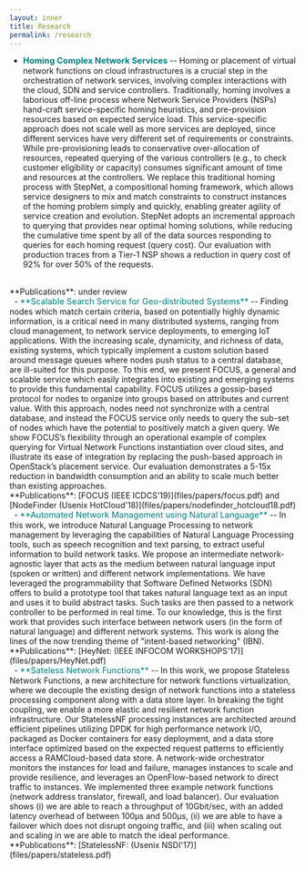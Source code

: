 ```yaml
---
layout: inner
title: Research
permalink: /research
---
```


- <span style="color:teal; font-size:11pt;">**Homing Complex Network Services**</span> -- Homing or placement of virtual network functions on cloud infrastructures is a crucial step in the orchestration of network services, involving complex interactions with the cloud, SDN and service controllers. Traditionally, homing involves a laborious off-line process where Network Service Providers (NSPs) hand-craft service-specific homing heuristics, and pre-provision resources based on expected service load. This service-specific approach does not scale well as more services are deployed, since different services have very different set of requirements or constraints. While pre-provisioning leads to conservative over-allocation of resources, repeated querying of the various controllers (e.g., to check customer eligibility or capacity) consumes significant amount of time and resources at the controllers. We replace this traditional homing process with StepNet, a compositional homing framework, which allows service designers to mix and match constraints to construct instances of the homing problem simply and quickly, enabling greater agility of service creation and evolution. StepNet adopts an incremental approach to querying that provides near optimal homing solutions, while reducing the cumulative time spent by all of the data sources responding to queries for each homing request (query cost). Our evaluation with production traces from a Tier-1 NSP shows a reduction in query cost of 92% for over 50% of the requests.
<br />
**Publications**: under review
<br />&nbsp;
- <span style="color:teal; font-size:11pt;">**Scalable Search Service for Geo-distributed Systems**</span> -- Finding nodes which match certain criteria, based on potentially highly dynamic information, is a critical need
in many distributed systems, ranging from cloud management, to network service deployments, to emerging IoT applications.
With the increasing scale, dynamicity, and richness of data, existing systems, which typically implement a custom solution
based around message queues where nodes push status to a central database, are ill-suited for this purpose. To this end,
we present FOCUS, a general and scalable service which easily integrates into existing and emerging systems to provide this
fundamental capability. FOCUS utilizes a gossip-based protocol for nodes to organize into groups based on attributes and
current value. With this approach, nodes need not synchronize with a central database, and instead the FOCUS service only
needs to query the sub-set of nodes which have the potential to positively match a given query. We show FOCUS’s flexibility
through an operational example of complex querying for Virtual Network Functions instantiation over cloud sites, and illustrate
its ease of integration by replacing the push-based approach in OpenStack’s placement service. Our evaluation demonstrates a
5-15x reduction in bandwidth consumption and an ability to scale much better than existing approaches.
<br />
**Publications**: [FOCUS (IEEE ICDCS'19)](files/papers/focus.pdf) and [NodeFinder (Usenix HotCloud'18)](files/papers/nodefinder_hotcloud18.pdf)
<br />&nbsp;
- <span style="color:teal; font-size:11pt;">**Automated Network Management using Natural Language**</span> -- In this work, we introduce Natural Language Processing to network management by leveraging the capabilities of
Natural Language Processing tools, such as speech recognition and text parsing, to extract useful information to build network
tasks. We propose an intermediate network-agnostic layer that acts as the medium between natural language input (spoken
or written) and different network implementations. We have leveraged the programmability that Software Defined Networks
(SDN) offers to build a prototype tool that takes natural language text as an input and uses it to build abstract tasks. Such tasks
are then passed to a network controller to be performed in real time. To our knowledge, this is the first work that provides such
interface between network users (in the form of natural language) and different network systems. This work is along the lines of the now trending theme of "intent-based networking" (IBN).
<br />
**Publications**: [HeyNet: (IEEE INFOCOM WORKSHOPS'17)](files/papers/HeyNet.pdf)
<br />&nbsp;
- <span style="color:teal; font-size:11pt;">**Sateless Network Functions**</span> -- In this work, we propose Stateless Network Functions, a new architecture for network functions virtualization,
where we decouple the existing design of network functions into a stateless processing component along with
a data store layer. In breaking the tight coupling, we enable a more elastic and resilient network function infrastructure. Our StatelessNF processing instances are
architected around efficient pipelines utilizing DPDK for high performance network I/O, packaged as Docker
containers for easy deployment, and a data store interface optimized based on the expected request patterns to efficiently access a RAMCloud-based data store.
A network-wide orchestrator monitors the instances for load and failure, manages instances to scale and provide
resilience, and leverages an OpenFlow-based network to direct traffic to instances. We implemented three example network functions (network address translator, firewall, and load balancer). Our evaluation shows (i) we are able to reach a throughput of 10Gbit/sec, with an added
latency overhead of between 100µs and 500µs, (ii) we are able to have a failover which does not disrupt ongoing traffic, and (iii) when scaling out and scaling in we
are able to match the ideal performance.
<br />
**Publications**: [StatelessNF: (Usenix NSDI'17)](files/papers/stateless.pdf)
